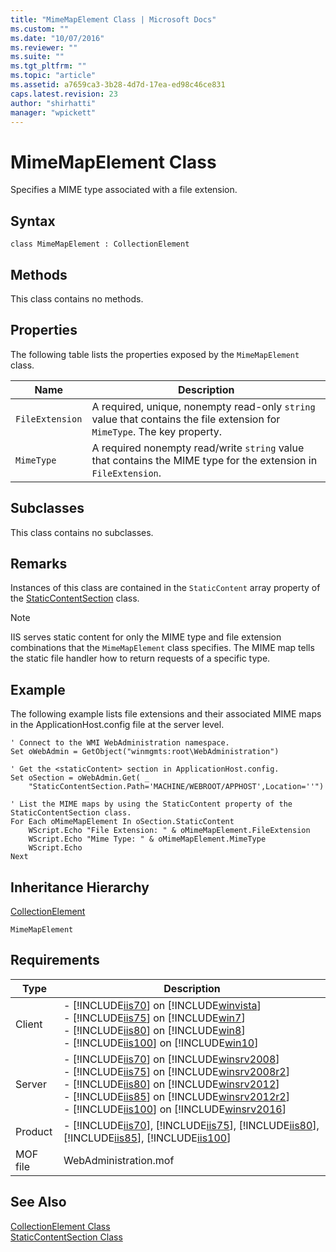 ```yaml
---
title: "MimeMapElement Class | Microsoft Docs"
ms.custom: ""
ms.date: "10/07/2016"
ms.reviewer: ""
ms.suite: ""
ms.tgt_pltfrm: ""
ms.topic: "article"
ms.assetid: a7659ca3-3b28-4d7d-17ea-ed98c46ce831
caps.latest.revision: 23
author: "shirhatti"
manager: "wpickett"
---
```

# MimeMapElement Class
Specifies a MIME type associated with a file extension.  
  
## Syntax  
  
```vbs  
class MimeMapElement : CollectionElement  
```  
  
## Methods  
 This class contains no methods.  
  
## Properties  
 The following table lists the properties exposed by the `MimeMapElement` class.  
  
|Name|Description|  
|----------|-----------------|  
|`FileExtension`|A required, unique, nonempty read-only `string` value that contains the file extension for `MimeType`. The key property.|  
|`MimeType`|A required nonempty read/write `string` value that contains the MIME type for the extension in `FileExtension`.|  
  
## Subclasses  
 This class contains no subclasses.  
  
## Remarks  
 Instances of this class are contained in the `StaticContent` array property of the [StaticContentSection](../../reference/admin/staticcontentsection-class.md) class.  
  
> [!NOTE]
>  IIS serves static content for only the MIME type and file extension combinations that the `MimeMapElement` class specifies. The MIME map tells the static file handler how to return requests of a specific type.  
  
## Example  
 The following example lists file extensions and their associated MIME maps in the ApplicationHost.config file at the server level.  
  
```  
' Connect to the WMI WebAdministration namespace.  
Set oWebAdmin = GetObject("winmgmts:root\WebAdministration")  
  
' Get the <staticContent> section in ApplicationHost.config.  
Set oSection = oWebAdmin.Get( _  
    "StaticContentSection.Path='MACHINE/WEBROOT/APPHOST',Location=''")  
  
' List the MIME maps by using the StaticContent property of the StaticContentSection class.  
For Each oMimeMapElement In oSection.StaticContent  
    WScript.Echo "File Extension: " & oMimeMapElement.FileExtension  
    WScript.Echo "Mime Type: " & oMimeMapElement.MimeType  
    WScript.Echo  
Next  
```  
  
## Inheritance Hierarchy  
 [CollectionElement](../../reference/admin/collectionelement-class.md)  
  
 `MimeMapElement`  
  
## Requirements  
  
|Type|Description|  
|----------|-----------------|  
|Client|-   [!INCLUDE[iis70](../../reference/admin/includes/iis70-md.md)] on [!INCLUDE[winvista](../../reference/admin/includes/winvista-md.md)]<br />-   [!INCLUDE[iis75](../../reference/admin/includes/iis75-md.md)] on [!INCLUDE[win7](../../reference/admin/includes/win7-md.md)]<br />-   [!INCLUDE[iis80](../../reference/admin/includes/iis80-md.md)] on [!INCLUDE[win8](../../reference/admin/includes/win8-md.md)]<br />-   [!INCLUDE[iis100](../../reference/admin/includes/iis100-md.md)] on [!INCLUDE[win10](../../reference/admin/includes/win10-md.md)]|  
|Server|-   [!INCLUDE[iis70](../../reference/admin/includes/iis70-md.md)] on [!INCLUDE[winsrv2008](../../reference/admin/includes/winsrv2008-md.md)]<br />-   [!INCLUDE[iis75](../../reference/admin/includes/iis75-md.md)] on [!INCLUDE[winsrv2008r2](../../reference/admin/includes/winsrv2008r2-md.md)]<br />-   [!INCLUDE[iis80](../../reference/admin/includes/iis80-md.md)] on [!INCLUDE[winsrv2012](../../reference/admin/includes/winsrv2012-md.md)]<br />-   [!INCLUDE[iis85](../../reference/admin/includes/iis85-md.md)] on [!INCLUDE[winsrv2012r2](../../reference/admin/includes/winsrv2012r2-md.md)]<br />-   [!INCLUDE[iis100](../../reference/admin/includes/iis100-md.md)] on [!INCLUDE[winsrv2016](../../reference/admin/includes/winsrv2016-md.md)]|  
|Product|-   [!INCLUDE[iis70](../../reference/admin/includes/iis70-md.md)], [!INCLUDE[iis75](../../reference/admin/includes/iis75-md.md)], [!INCLUDE[iis80](../../reference/admin/includes/iis80-md.md)], [!INCLUDE[iis85](../../reference/admin/includes/iis85-md.md)], [!INCLUDE[iis100](../../reference/admin/includes/iis100-md.md)]|  
|MOF file|WebAdministration.mof|  
  
## See Also  
 [CollectionElement Class](../../reference/admin/collectionelement-class.md)   
 [StaticContentSection Class](../../reference/admin/staticcontentsection-class.md)